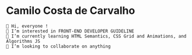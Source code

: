 # Camilo Costa de Carvalho

    👋 Hi, everyone !
    👀 I’m interested in FRONT-END DEVELOPER GUIDELINE
    🌱 I’m currently learning HTML Semantics, CSS Grid and Animations, and Algorithms JS
    💞️ I’m looking to collaborate on anything

<!---
CamiloCCarvalho/CamiloCCarvalho is a ✨ special ✨ repository because its `README.md` (this file) appears on your GitHub profile.
You can click the Preview link to take a look at your changes.
--->
